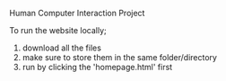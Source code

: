 Human Computer Interaction Project

To run the website locally;
1. download all the files
2. make sure to store them in the same folder/directory
3. run by clicking the 'homepage.html' first
